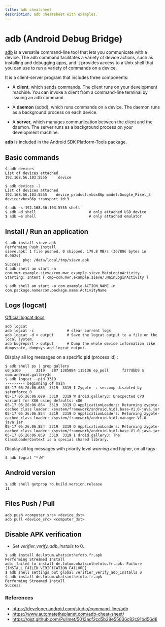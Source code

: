 ```yaml
---
title: adb cheatsheet
description: adb cheatsheet with examples.
---
```


# adb (Android Debug Bridge)

[adb](https://developer.android.com/studio/command-line/adb) is a versatile command-line tool that lets you communicate with a device. The adb command facilitates a variety of device actions, such as installing and debugging apps, and it provides access to a Unix shell that you can use to run a variety of commands on a device.

It is a client-server program that includes three components:

- A **client**, which sends commands. The client runs on your development machine. You can invoke a client from a command-line terminal by issuing an adb command.

- A **daemon** (adbd), which runs commands on a device. The daemon runs as a background process on each device.

- A **server**, which manages communication between the client and the daemon. The server runs as a background process on your development machine.

**adb** is included in the Android SDK Platform-Tools package.

## Basic commands

```shell
$ adb devices 
List of devices attached
192.168.56.103:5555     device

$ adb devices -l
List of devices attached
192.168.56.103:5555    device product:vbox86p model:Google_Pixel_3 device:vbox86p transport_id:3

$ adb -s 192.168.56.103:5555 shell
$ adb –d shell                        # only attached USB device
$ adb –e shell                        # only attached emulator
```

## Install / Run an application

```shell
$ adb install sieve.apk
Performing Push Install
sieve.apk: 1 file pushed, 0 skipped. 179.8 MB/s (367886 bytes in 0.002s)
        pkg: /data/local/tmp/sieve.apk
Success
$ adb shell am start -n com.mwr.example.sieve/com.mwr.example.sieve.MainLoginActivity
Starting: Intent { cmp=com.mwr.example.sieve/.MainLoginActivity }

$ adb shell am start -a com.example.ACTION_NAME -n com.package.name/com.package.name.ActivityName
```

## Logs (logcat)

[Official logcat docs](https://developer.android.com/studio/command-line/logcat)

```shell
adb logcat
adb logcat -c               # clear current logs
adb logcat -d > output      # Save the logcat output to a file on the local system.
adb bugreport > output      # Dump the whole device information like dumpstate, dumpsys and logcat output.
```

Display all log messages on a specific **pid** (process id) :

```shell
$ adb shell ps | grep gallery
u0_a100       3319   287 1385884 115136 ep_poll      f277dbb9 S com.android.gallery3d
$ adb logcat --pid 3319
--------- beginning of main
05-17 05:26:06.685  3319  3319 I Zygote  : seccomp disabled by setenforce 0
05-17 05:26:06.689  3319  3319 W droid.gallery3: Unexpected CPU variant for X86 using defaults: x86
05-17 05:26:06.854  3319  3319 D ApplicationLoaders: Returning zygote-cached class loader: /system/framework/android.hidl.base-V1.0-java.jar
05-17 05:26:06.854  3319  3319 D ApplicationLoaders: Returning zygote-cached class loader: /system/framework/android.hidl.manager-V1.0-java.jar
05-17 05:26:06.854  3319  3319 D ApplicationLoaders: Returning zygote-cached class loader: /system/framework/android.hidl.base-V1.0-java.jar
05-17 05:26:06.859  3319  3319 I droid.gallery3: The ClassLoaderContext is a special shared library.
```

Display all log messages with priority level *warning* and higher, on all tags :

```shell
$ adb logcat "*:W"
```

## Android version

```shell
$ adb shell getprop ro.build.version.release
11
```

## Files Push / Pull

```shell
adb push <computer_src> <device_dst>
adb pull <device_src> <computer_dst>
```

## Disable APK verification

- Set *verifier_verify_adb_installs* to 0.

```shell
$ adb install de.lotum.whatsinthefoto.fr.apk 
Performing Streamed Install
adb: failed to install de.lotum.whatsinthefoto.fr.apk: Failure [INSTALL_FAILED_VERIFICATION_FAILURE]
$ adb shell settings put global verifier_verify_adb_installs 0
$ adb install de.lotum.whatsinthefoto.fr.apk 
Performing Streamed Install
Success
```

### References

- https://developer.android.com/studio/command-line/adb
- https://www.automatetheplanet.com/adb-cheat-sheet/
- https://gist.github.com/Pulimet/5013acf2cd5b28e55036c82c91bd56d8
